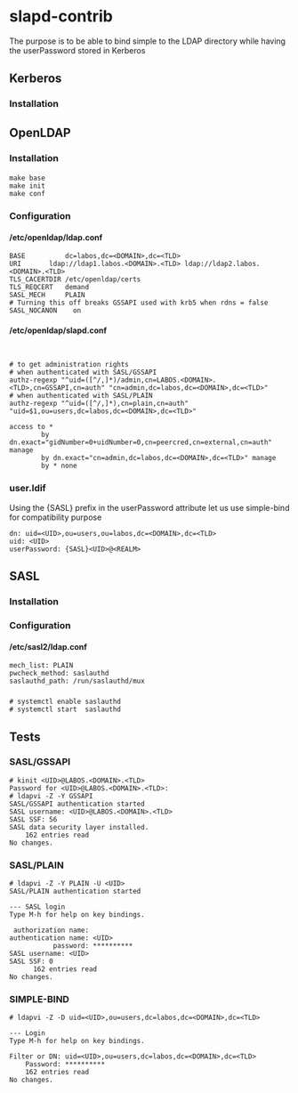 # slapd-contrib

The purpose is to be able to bind simple to the LDAP directory while having the userPassword stored in Kerberos

## Kerberos
### Installation
## OpenLDAP
### Installation
#### 
```
make base
make init
make conf
```
### Configuration
#### /etc/openldap/ldap.conf
```
BASE	      dc=labos,dc=<DOMAIN>,dc=<TLD>
URI	      ldap://ldap1.labos.<DOMAIN>.<TLD> ldap://ldap2.labos.<DOMAIN>.<TLD>
TLS_CACERTDIR /etc/openldap/certs
TLS_REQCERT   demand
SASL_MECH     PLAIN
# Turning this off breaks GSSAPI used with krb5 when rdns = false
SASL_NOCANON	on
```
#### /etc/openldap/slapd.conf
```


# to get administration rights
# when authenticated with SASL/GSSAPI
authz-regexp "^uid=([^/,]*)/admin,cn=LABOS.<DOMAIN>.<TLD>,cn=GSSAPI,cn=auth" "cn=admin,dc=labos,dc=<DOMAIN>,dc=<TLD>"
# when authenticated with SASL/PLAIN
authz-regexp "^uid=([^/,]*),cn=plain,cn=auth" "uid=$1,ou=users,dc=labos,dc=<DOMAIN>,dc=<TLD>"

access to *
        by dn.exact="gidNumber=0+uidNumber=0,cn=peercred,cn=external,cn=auth" manage
        by dn.exact="cn=admin,dc=labos,dc=<DOMAIN>,dc=<TLD>" manage
        by * none
```
### user.ldif
Using the {SASL} prefix in the userPassword attribute let us use simple-bind for compatibility purpose
```
dn: uid=<UID>,ou=users,ou=labos,dc=<DOMAIN>,dc=<TLD>
uid: <UID>
userPassword: {SASL}<UID>@<REALM>
```
## SASL
### Installation
### Configuration
#### /etc/sasl2/ldap.conf
```
mech_list: PLAIN
pwcheck_method: saslauthd
saslauthd_path: /run/saslauthd/mux
```
### 
```
# systemctl enable saslauthd
# systemctl start  saslauthd
```
## Tests
### SASL/GSSAPI
```
# kinit <UID>@LABOS.<DOMAIN>.<TLD>
Password for <UID>@LABOS.<DOMAIN>.<TLD>:
# ldapvi -Z -Y GSSAPI
SASL/GSSAPI authentication started
SASL username: <UID>@LABOS.<DOMAIN>.<TLD>
SASL SSF: 56
SASL data security layer installed.
    162 entries read                                                                                                                                                                                                     
No changes.
```
### SASL/PLAIN
```
# ldapvi -Z -Y PLAIN -U <UID>
SASL/PLAIN authentication started

--- SASL login
Type M-h for help on key bindings.

 authorization name: 
authentication name: <UID>
           password: **********
SASL username: <UID>
SASL SSF: 0
      162 entries read                                                                                                                                                                                                     
No changes.
```
### SIMPLE-BIND
```
# ldapvi -Z -D uid=<UID>,ou=users,dc=labos,dc=<DOMAIN>,dc=<TLD>

--- Login
Type M-h for help on key bindings.

Filter or DN: uid=<UID>,ou=users,dc=labos,dc=<DOMAIN>,dc=<TLD>
    Password: **********
    162 entries read                                                                                                                                                                                                     
No changes.
```
